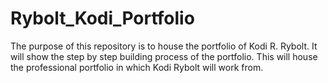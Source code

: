 # Rybolt_Kodi_Portfolio
The purpose of this repository is to house the portfolio of Kodi R. Rybolt. It will show the step by step building process of the portfolio. This will house the professional portfolio in which Kodi Rybolt will work from.
